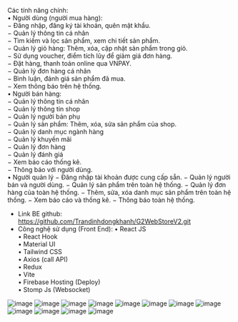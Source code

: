 Các tính năng chính:  
• Người dùng (người mua hàng):  
  − Đăng nhập, đăng ký tài khoản, quên mật khẩu.  
  − Quản lý thông tin cá nhân  
  − Tìm kiếm và lọc sản phẩm, xem chi tiết sản phẩm.  
  − Quản lý giỏ hàng: Thêm, xóa, cập nhật sản phẩm trong giỏ.  
  − Sử dụng voucher, điểm tích lũy để giảm giá đơn hàng.  
  − Đặt hàng, thanh toán online qua VNPAY.  
  − Quản lý đơn hàng cá nhân  
  − Bình luận, đánh giá sản phẩm đã mua.  
  − Xem thông báo trên hệ thống.  
• Người bán hàng:  
− Quản lý thông tin cá nhân  
− Quản lý thông tin shop  
− Quản lý người bán phụ  
− Quản lý sản phẩm: Thêm, xóa, sửa sản phẩm của shop.  
− Quản lý danh mục ngành hàng  
− Quản lý khuyến mãi  
− Quản lý đơn hàng  
− Quản lý đánh giá  
− Xem báo cáo thống kê.  
− Thông báo với người dùng.  
• Người quản lý 
− Đăng nhập tài khoản được cung cấp sẵn. 
− Quản lý người bán và người dùng. 
− Quản lý sản phẩm trên toàn hệ thống. 
− Quản lý đơn hàng của toàn hệ thống. 
− Thêm, sửa, xóa danh mục sản phẩm trên toàn hệ thống. 
− Xem báo cáo và thống kê. 
− Thông báo toàn hệ thống. 
- Link BE github: https://github.com/Trandinhdongkhanh/G2WebStoreV2.git  
- Công nghệ sử dụng (Front End): 
  •	React JS    
  •	React Hook  
  •	Material UI  
  •	Tailwind CSS  
  •	Axios (call API)  
  •	Redux  
  •	Vite  
  •	Firebase Hosting (Deploy)  
  •	Stomp Js (Websocket)  

![image](https://github.com/user-attachments/assets/96189b54-3ba8-4fd3-9ad6-5444b5a63c58)
![image](https://github.com/user-attachments/assets/1fcde21c-e02c-4357-a93e-23131ccb235c)
![image](https://github.com/user-attachments/assets/f7be40d6-0747-466f-9c2c-764ac11c12f5)
![image](https://github.com/user-attachments/assets/f23bf072-4ee0-4c69-911f-016f8199e9fa)
![image](https://github.com/user-attachments/assets/f2106b22-8f60-4221-9375-4139cc0e9888)
![image](https://github.com/user-attachments/assets/03e81bb0-2c02-4cf0-966b-b13e00aba37f)
![image](https://github.com/user-attachments/assets/dc5e8e41-427b-4e09-a2af-e84c97aa0458)
![image](https://github.com/user-attachments/assets/d686ac4c-b192-4549-96ae-daa4868db1c7)
![image](https://github.com/user-attachments/assets/500625f2-510b-4cda-8ab4-81bdf3e88aa8)
![image](https://github.com/user-attachments/assets/bdceb7cd-0e71-4d61-ba1f-7ecb2a935dca)
![image](https://github.com/user-attachments/assets/36e83546-a857-4a7d-b032-76ec32bff288)
![image](https://github.com/user-attachments/assets/cf5aea6c-d9f1-405a-9942-f77dfac96d5a)

